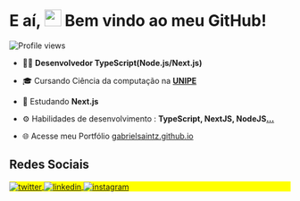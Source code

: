 

<h1 align="left">E aí, <img src="https://raw.githubusercontent.com/kaueMarques/kaueMarques/master/hi.gif" height="30px"> Bem vindo ao meu GitHub!</h1>
 <p align="left"> <img src="https://komarev.com/ghpvc/?username=gabrielsaintz&color=blueviolet" alt="Profile views" /> </p> 

- 👨‍💻 **Desenvolvedor TypeScript(Node.js/Next.js)**

- 🎓 Cursando Ciência da computação na **[UNIPE](https://www.unipe.edu.br/)**

- 🧠 Estudando **Next.js**

- ⚙️ Habilidades de desenvolvimento : **TypeScript, NextJS, NodeJS[...](https://gabrielsaintz.github.io/)**

- 🌐 Acesse meu Portfólio [gabrielsaintz.github.io](https://gabrielsaintz.github.io/)


## Redes Sociais

<p align="left" style="background:yellow">
<a href="https://twitter.com/gabsaintz" target="_blank">
  <img align="center" src="https://img.shields.io/badge/-gabsaintz-05122A?style=flat&logo=twitter" alt="twitter"/>  
</a>
<a href="https://linkedin.com/in/gabsaintz" target="_blank">
  <img align="center" src="https://img.shields.io/badge/-gabsaintz-05122A?style=flat&logo=linkedin" alt="linkedin"/>
</a>
<a href="https://instagram.com/gabrielsaintz" target="_blank">
 <img align="center" src="https://img.shields.io/badge/-gabrielsaintz-05122A?style=flat&logo=instagram" alt="instagram"/>
</a>
</p>


